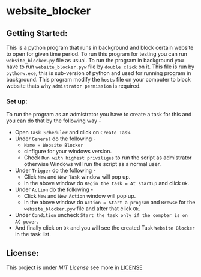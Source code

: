 # website_blocker

## Getting Started:
This is a python program that runs in background and block certain website to open for given time period.
To run this program for testing you can run `website_blocker.py` file as usual.
To run the program in background you have to run `website_blocker.pyw` file by `double click` on it. This file is run by `pythonw.exe`, this is sub-version of python and used for running program in background. This program modify the `hosts` file on your computer to block website thats why `admistrator permission` is required. 
### Set up:
To run the program as an admistrator you have to create a task for this and you can do that by the following way - 
* Open `Task Scheduler` and click on `Create Task`.
* Under `General` do the following - 
    * `Name = Website Blocker` 
    * cinfigure for your windows version.
    * Check `Run with highest priviliges` to run the script as admistrator otherwise Windows will run the script as a normal user.
* Under `Trigger` do the following - 
    * Click `New` and `New Task` window will pop up.
    * In the above window do `Begin the task = At startup` and click `Ok`.
* Under `Action` do the following -
    * Click `New` and `New Action` window will pop up.
    * In the above window do `Action = Start a program` and `Browse` for the `website_blocker.pyw` file and after that click `Ok`.
* Under `Condition` uncheck `Start the task only if the compter is on AC power`.
* And finally click on `Ok` and you will see the created Task `Website Blocker` in the task list.



## License:
This project is under _MIT License_ see more in [LICENSE](https://github.com/codeslash21/website_blocker/blob/master/LICENSE)

